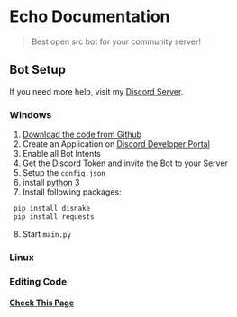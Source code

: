# Echo Documentation

> Best open src bot for your community server!

## Bot Setup
If you need more help, visit my [Discord Server](https://discord.gg/KJs5jM7JTa).
### Windows
1. [Download the code from Github](https://github.com/whoisnico/echo-bot)
2. Create an Application on [Discord Developer Portal](https://discord.com/developers/applications)
3. Enable all Bot Intents
4. Get the Discord Token and invite the Bot to your Server
5. Setup the `config.json`
6. install [python 3](https://www.python.org/downloads/windows/)
7. Install following packages:
 ```bash
  pip install disnake
  pip install requests
  ```
8. Start `main.py`


### Linux

### Editing Code

#### [Check This Page](http://127.0.0.1:5500/docs/#/editing-code-page)









